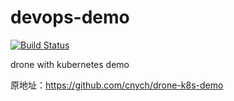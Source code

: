 # devops-demo

[![Build Status](https://drone.qikqiak.com/api/badges/cnych/devops-demo/status.svg)](https://drone.qikqiak.com/cnych/devops-demo)

drone with kubernetes demo

原地址：https://github.com/cnych/drone-k8s-demo

